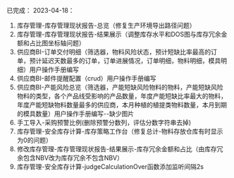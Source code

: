 已完成：
2023-04-18：
1. 库存管理-库存管理现状报告-总览（修复生产环境导出路径问题）
2. 库存管理-库存管理现状报告-结果展示（调整库存水平和DOS图与库存冗余金额和占比图坐标轴问题）
3. 供应商BI-订单交付明细（筛选器，物料风险状态，预计短缺比率最高的订单，预计延迟天数最多的订单，订单进展情况，订单明细，物料明细，模具明细）用户操作手册编写
4. 供应商BI-邮件提醒配置（crud）用户操作手册编写
5. 供应商BI-产能风险总览（筛选器，产能短缺风险物料的物料，产能短缺风险物料的类型，各个产品线受影响的产品数量，年度产能短缺比率最大的物料，年度产能短缺物料数量最多的供应商，本月种植的植提类物料数量，本月到期的模具数量）用户操作手册编写--缺少图片
6. 手工导入-采购预警比例(删除预警分数列，评估分数字符串去掉)
7. 库存管理-安全库存计算-库存策略工作台（修复总计-物料存放仓库有时显示为0的问题）
8. 修改库存管理-库存管理现状报告-结果展示-库存冗余金额和占比（由库存冗余包含NBV改为库存冗余不包含NBV）
9. 库存管理-安全库存计算-judgeCalculationOver函数添加监听间隔2s